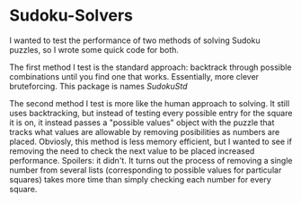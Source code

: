 # Sudoku-Solvers
I wanted to test the performance of two methods of solving Sudoku puzzles, so I wrote some quick code for both.

The first method I test is the standard approach: backtrack through possible combinations until you find one that works. Essentially, more clever bruteforcing. This package is names *SudokuStd*

The second method I test is more like the human approach to solving. It still uses backtracking, but instead of testing every possible entry for the square it is on, it instead passes a "possible values" object with the puzzle that tracks what values are allowable by removing posibilities as numbers are placed. Obviosly, this method is less memory efficient, but I wanted to see if removing the need to check the next value to be placed increased performance. Spoilers: it didn't. It turns out the process of removing a single number from several lists (corresponding to possible values for particular squares) takes more time than simply checking each number for every square.
